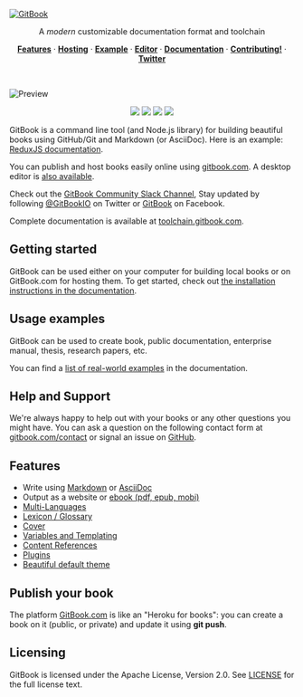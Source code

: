 [![GitBook](https://raw.github.com/GitbookIO/gitbook/master/docs/images/banner.png)](https://www.gitbook.com)

<p align="center">A <em>modern</em> customizable documentation format and toolchain</p>


<p align="center"><a href="#features"><strong>Features</strong></a> · <a href="https://www.gitbook.com"><strong>Hosting</strong></a> · <a href="http://redux.js.org/"><strong>Example</strong></a> · <a href="https://www.gitbook.com/editor"><strong>Editor</strong></a> · <a href="https://toolchain.gitbook.com/"><strong>Documentation</strong></a> · <a href="./CONTRIBUTING.md"><strong>Contributing!</strong></a> · <a href="https://twitter.com/GitBookIO"><strong>Twitter</strong></a></p>
<br/>

![Preview](https://raw.github.com/GitbookIO/gitbook/master/docs/images/preview.png)


<p align="center">
<img src="https://badge.fury.io/js/gitbook.svg" />
<a href="https://travis-ci.org/GitbookIO/gitbook"><img src="https://travis-ci.org/GitbookIO/gitbook.png?branch=master" /></a>
<a href="https://ci.appveyor.com/project/GitBook/gitbook"><img src="https://ci.appveyor.com/api/projects/status/63nlflxcwmb2pue6?svg=true" /></a>
<a href="https://ci.appveyor.com/project/GitBook/gitbook"><img src="https://slack.gitbook.com/badge.svg" /></a>
</p>

GitBook is a command line tool (and Node.js library) for building beautiful books using GitHub/Git and Markdown (or AsciiDoc). Here is an example: [ReduxJS documentation](http://redux.js.org/).

You can publish and host books easily online using [gitbook.com](https://www.gitbook.com). A desktop editor is [also available](https://www.gitbook.com/editor).

Check out the [GitBook Community Slack Channel](https://slack.gitbook.com), Stay updated by following [@GitBookIO](https://twitter.com/GitBookIO) on Twitter or [GitBook](https://www.facebook.com/gitbookcom) on Facebook.

Complete documentation is available at [toolchain.gitbook.com](http://toolchain.gitbook.com/).

## Getting started

GitBook can be used either on your computer for building local books or on GitBook.com for hosting them. To get started, check out [the installation instructions in the documentation](docs/setup.md).

## Usage examples

GitBook can be used to create book, public documentation, enterprise manual, thesis, research papers, etc.

You can find a [list of real-world examples](docs/examples.md) in the documentation.

## Help and Support

We're always happy to help out with your books or any other questions you might have. You can ask a question on the following contact form at [gitbook.com/contact](https://www.gitbook.com/contact) or signal an issue on [GitHub](https://github.com/GitbookIO/gitbook).

## Features

* Write using [Markdown](http://toolchain.gitbook.com/syntax/markdown.html) or [AsciiDoc](http://toolchain.gitbook.com/syntax/asciidoc.html)
* Output as a website or [ebook (pdf, epub, mobi)](http://toolchain.gitbook.com/ebook.html)
* [Multi-Languages](http://toolchain.gitbook.com/languages.html)
* [Lexicon / Glossary](http://toolchain.gitbook.com/lexicon.html)
* [Cover](http://toolchain.gitbook.com/ebook.html)
* [Variables and Templating](http://toolchain.gitbook.com/templating/)
* [Content References](http://toolchain.gitbook.com/templating/conrefs.html)
* [Plugins](http://toolchain.gitbook.com/plugins/)
* [Beautiful default theme](https://github.com/GitbookIO/theme-default)

## Publish your book

The platform [GitBook.com](https://www.gitbook.com/) is like an "Heroku for books": you can create a book on it (public, or private) and update it using **git push**.

## Licensing

GitBook is licensed under the Apache License, Version 2.0. See [LICENSE](LICENSE) for the full license text.
